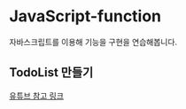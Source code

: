 # JavaScript-function
자바스크립트를 이용해 기능을 구현을 연습해봅니다.

## TodoList 만들기
[유튜브 참고 링크](https://youtu.be/Ttf3CEsEwMQ)<br>
